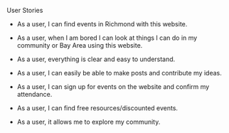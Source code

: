 User Stories

* As a user, I can find events in Richmond with this website.

* As a user, when I am bored I can look at things I can do in my community or Bay Area using this website.

* As a user, everything is clear and easy to understand.

* As a user, I can easily be able to make posts and contribute my ideas.

* As a user, I can sign up for events on the website and confirm my attendance.

* As a user, I can find free resources/discounted events.

* As a user, it allows me to explore my community.